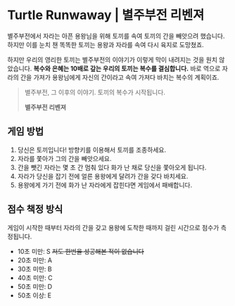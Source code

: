 # Turtle Runwaway | 별주부전 리벤져

별주부전에서 자라는 아픈 용왕님을 위해 토끼를 속여 토끼의 간을 빼앗으려 했습니다. 하지만 이를 눈치 챈 똑똑한 토끼는 용왕과 자라를 속여 다시 육지로 도망쳤죠.

하지만 우리의 영리한 토끼는 별주부전의 이야기가 이렇게 막이 내려지는 것을 원치 않았습니다. **복수와 은혜는 10배로 갚는 우리의 토끼는 복수를 결심합니다.** 바로 역으로 자라의 간을 가져가 용왕님에게 자신의 간이라고 속여 가져다 바치는 복수의 계획이죠.

> 별주부전, 그 이후의 이야기. 토끼의 복수가 시작됩니다.
>
> **별주부전 리벤져**

## 게임 방법

1. 당신은 토끼입니다! 방향키를 이용해서 토끼를 조종하세요.
2. 자라를 쫓아가 그의 간을 빼앗으세요.
3. 간을 뺏긴 자라는 몇 초 간 멈춰 있다 화가 난 채로 당신을 쫓아오게 됩니다.
4. 자라가 당신을 잡기 전에 얼른 용왕에게 달려가 간을 갖다 바치세요.
5. 용왕에게 가기 전에 화가 난 자라에게 잡힌다면 게임에서 패배합니다.

## 점수 책정 방식

게임이 시작한 때부터 자라의 간을 갖고 용왕에 도착한 때까지 걸린 시간으로 점수가 측정됩니다.

- 10초 미만: S ~~저도 한번을 성공해본 적이 없습니다~~
- 20초 미만: A
- 30초 미만: B
- 40초 미만: C
- 50초 미만: D
- 50초 이상: E

